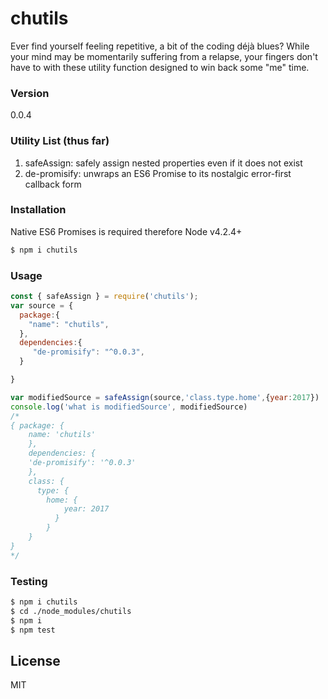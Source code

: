 # chutils
Ever find yourself feeling repetitive, a bit of the coding déjà blues? While your mind may be momentarily suffering from a relapse, your fingers don't have to with these utility function designed to win back some "me" time.
 
### Version
0.0.4

### Utility List (thus far)
1. safeAssign: safely assign nested properties even if it does not exist
2. de-promisify: unwraps an ES6 Promise to its nostalgic error-first callback form

### Installation
Native ES6 Promises is required therefore Node v4.2.4+
```sh
$ npm i chutils
```
### Usage
```javascript
const { safeAssign } = require('chutils');
var source = {
  package:{
    "name": "chutils",
  },
  dependencies:{
     "de-promisify": "^0.0.3",  
  }

}

var modifiedSource = safeAssign(source,'class.type.home',{year:2017})
console.log('what is modifiedSource', modifiedSource)
/* 
{ package: { 
    name: 'chutils' 
    },
    dependencies: { 
    'de-promisify': '^0.0.3' 
    },
    class: { 
      type: { 
        home: {
            year: 2017
          }
        } 
    } 
}
*/
```
### Testing
```sh
$ npm i chutils
$ cd ./node_modules/chutils
$ npm i
$ npm test
```

License
----

MIT